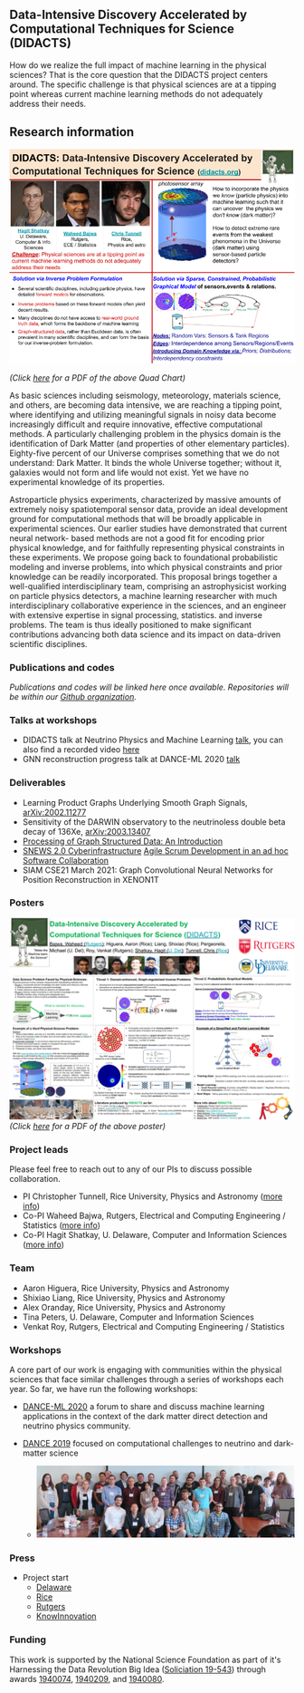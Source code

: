 ## Data-Intensive Discovery Accelerated by Computational Techniques for Science (DIDACTS)

How do we realize the full impact of machine learning in the physical sciences?  That is the core question that the DIDACTS project centers around.  The specific challenge is that physical sciences are at a tipping point whereas current machine learning methods do not adequately address their needs.  


## Research information

![Quad Chart description of project](DIDACTS_one_slider.png)

_(Click [here](https://github.com/DidactsOrg/didactsorg.github.io/blob/master/DIDACTS_one_slider.pdf) for a PDF of the above Quad Chart)_

As basic sciences including seismology, meteorology, materials science, and others, are becoming data intensive, we are reaching a tipping point, where identifying and utilizing meaningful signals in noisy data become increasingly difficult and require innovative, effective computational methods. A particularly challenging problem in the physics domain is the identification of Dark Matter (and properties of other elementary particles). Eighty-five percent of our Universe comprises something that we do not understand: Dark Matter. It binds the whole Universe together; without it, galaxies would not form and life would not exist. Yet we have no experimental knowledge of its properties.

Astroparticle physics experiments, characterized by massive amounts of extremely noisy spatiotemporal sensor data, provide an ideal development ground for computational methods that will be broadly applicable in experimental sciences. Our earlier studies have demonstrated that current neural network- based methods are not a good fit for encoding prior physical knowledge, and for faithfully representing physical constraints in these experiments. We propose going back to foundational probabilistic modeling and inverse problems, into which physical constraints and prior knowledge can be readily incorporated. This proposal brings together a well-qualified interdisciplinary team, comprising an astrophysicist working on particle physics detectors, a machine learning researcher with much interdisciplinary collaborative experience in the sciences, and an engineer with extensive expertise in signal processing, statistics. and inverse problems. The team is thus ideally positioned to make significant contributions advancing both data science and its impact on data-driven scientific disciplines.

### Publications and codes

_Publications and codes will be linked here once available.  Repositories will be within our [Github organization](https://github.com/DidactsOrg)._

### Talks at workshops

* DIDACTS talk at Neutrino Physics and Machine Learning [talk](https://indico.slac.stanford.edu/event/371/contributions/1208/attachments/548/924/DIDACTS_higuera_v1.pdf), you can also find a recorded video [here](https://stanford.zoom.us/rec/play/v5Msceqo-2g3T4ad5ASDBvN4W466K6qs03If_KYPn0_hWiYBOwD0M7sUM-fggeHxsjGn7SxcBkJ0SGlN?startTime=1595343774000&_x_zm_rtaid=M-2AyAMkRW-677f1IaUgFw.1595944723841.726fc94108ca99ef95aaf4a9eeebe639&_x_zm_rhtaid=401)
* GNN reconstruction progress talk at DANCE-ML 2020 [talk](https://indico.physics.lbl.gov/event/1192/contributions/4994/attachments/2338/3028/GNN_for_PosRec_SLiang_DANCE2020.pdf)

### Deliverables

* Learning Product Graphs Underlying Smooth Graph Signals, [arXiv:2002.11277](https://arxiv.org/abs/2002.11277) 
* Sensitivity of the DARWIN observatory to the neutrinoless double beta decay of 136Xe, [arXiv:2003.13407](https://arxiv.org/abs/2003.13407)
* [Processing of Graph Structured Data: An Introduction](https://www.youtube.com/watch?v=AD4ZcgCR62E)
* [SNEWS 2.0 Cyberinfrastructure](https://www.youtube.com/watch?v=ZZO4CIqUTcY) [Agile Scrum Development in an ad hoc Software Collaboration](https://arxiv.org/abs/2101.07779)
* SIAM CSE21 March 2021: Graph Convolutional Neural Networks for Position Reconstruction in XENON1T

### Posters

![NSF_poster](DIDACTS_Poster_NSF_2020.png)
_(Click [here](https://github.com/DidactsOrg/didactsorg.github.io/blob/master/DIDACTS_Poster_NSF_2020.pdf) for a PDF of the above poster)_

### Project leads

Please feel free to reach out to any of our PIs to discuss possible collaboration.

* PI Christopher Tunnell, Rice University, Physics and Astronomy ([more info](http://astroparticle.rice.edu))
* Co-PI Waheed Bajwa, Rutgers, Electrical and Computing Engineering / Statistics ([more info](http://www.inspirelab.us))
* Co-PI Hagit Shatkay, U. Delaware, Computer and Information Sciences ([more info](https://www.eecis.udel.edu/~shatkay/))

### Team

* Aaron Higuera, Rice University, Physics and Astronomy
* Shixiao Liang, Rice University, Physics and Astronomy
* Alex Oranday, Rice University, Physics and Astronomy
* Tina Peters, U. Delaware, Computer and Information Sciences
* Venkat Roy, Rutgers, Electrical and Computing Engineering / Statistics

### Workshops

A core part of our work is engaging with communities within the physical sciences that face similar challenges through a series of workshops each year.  So far, we have run the following workshops:

* [DANCE-ML 2020](https://indico.physics.lbl.gov/event/1192/overview) a forum to share and discuss machine learning applications in the context of the dark matter direct detection and neutrino physics community.

* [DANCE 2019](http://dance.rice.edu/) focused on computational challenges to neutrino and dark-matter science
  * ![Image](IMG_3687.jpeg)



### Press

* Project start
  * [Delaware](https://www.udel.edu/udaily/2019/september/hagit-shatkay-dark-matter-data-national-science-foundation/)
  * [Rice](https://news.rice.edu/2019/09/18/deep-dive-for-dark-matter-may-aid-all-of-data-science/)
  * [Rutgers](https://soe.rutgers.edu/story/advancing-science-through-artificial-intelligence)
  * [KnowInnovation](http://knowinnovation.com/2019/11/dark-matter/)

### Funding

This work is supported by the National Science Foundation as part of it's Harnessing the Data Revolution Big Idea ([Soliciation 19-543](https://www.nsf.gov/pubs/2019/nsf19543/nsf19543.htm)) through awards [1940074](https://www.nsf.gov/awardsearch/showAward?AWD_ID=1940074&HistoricalAwards=false), [1940209](https://www.nsf.gov/awardsearch/showAward?AWD_ID=1940209&HistoricalAwards=false), and [1940080](https://www.nsf.gov/awardsearch/showAward?AWD_ID=1940080&HistoricalAwards=false).

